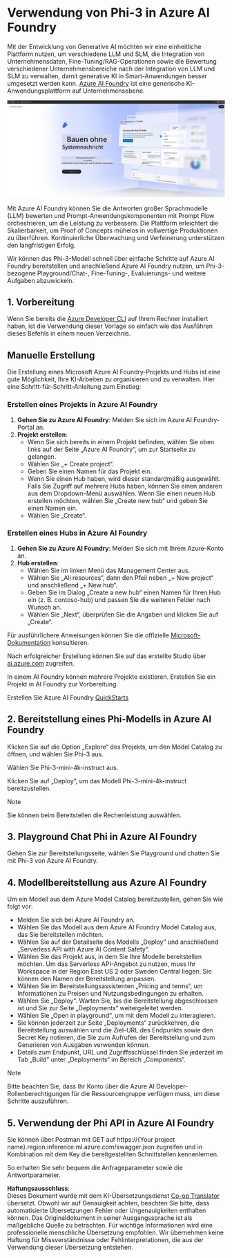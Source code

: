 <!--
CO_OP_TRANSLATOR_METADATA:
{
  "original_hash": "3a1e48b628022485aac989c9f733e792",
  "translation_date": "2025-05-07T10:20:09+00:00",
  "source_file": "md/02.QuickStart/AzureAIFoundry_QuickStart.md",
  "language_code": "de"
}
-->
# **Verwendung von Phi-3 in Azure AI Foundry**

Mit der Entwicklung von Generative AI möchten wir eine einheitliche Plattform nutzen, um verschiedene LLM und SLM, die Integration von Unternehmensdaten, Fine-Tuning/RAG-Operationen sowie die Bewertung verschiedener Unternehmensbereiche nach der Integration von LLM und SLM zu verwalten, damit generative KI in Smart-Anwendungen besser umgesetzt werden kann. [Azure AI Foundry](https://ai.azure.com) ist eine generische KI-Anwendungsplattform auf Unternehmensebene.

![aistudo](../../../../translated_images/aifoundry_home.f28a8127c96c7d93d6fb1d0a69b635bc36834da1f0615d7d2b8be216021d9eeb.de.png)

Mit Azure AI Foundry können Sie die Antworten großer Sprachmodelle (LLM) bewerten und Prompt-Anwendungskomponenten mit Prompt Flow orchestrieren, um die Leistung zu verbessern. Die Plattform erleichtert die Skalierbarkeit, um Proof of Concepts mühelos in vollwertige Produktionen zu überführen. Kontinuierliche Überwachung und Verfeinerung unterstützen den langfristigen Erfolg.

Wir können das Phi-3-Modell schnell über einfache Schritte auf Azure AI Foundry bereitstellen und anschließend Azure AI Foundry nutzen, um Phi-3-bezogene Playground/Chat-, Fine-Tuning-, Evaluierungs- und weitere Aufgaben abzuwickeln.

## **1. Vorbereitung**

Wenn Sie bereits die [Azure Developer CLI](https://learn.microsoft.com/azure/developer/azure-developer-cli/overview?WT.mc_id=aiml-138114-kinfeylo) auf Ihrem Rechner installiert haben, ist die Verwendung dieser Vorlage so einfach wie das Ausführen dieses Befehls in einem neuen Verzeichnis.

## Manuelle Erstellung

Die Erstellung eines Microsoft Azure AI Foundry-Projekts und Hubs ist eine gute Möglichkeit, Ihre KI-Arbeiten zu organisieren und zu verwalten. Hier eine Schritt-für-Schritt-Anleitung zum Einstieg:

### Erstellen eines Projekts in Azure AI Foundry

1. **Gehen Sie zu Azure AI Foundry**: Melden Sie sich im Azure AI Foundry-Portal an.
2. **Projekt erstellen**:
   - Wenn Sie sich bereits in einem Projekt befinden, wählen Sie oben links auf der Seite „Azure AI Foundry“, um zur Startseite zu gelangen.
   - Wählen Sie „+ Create project“.
   - Geben Sie einen Namen für das Projekt ein.
   - Wenn Sie einen Hub haben, wird dieser standardmäßig ausgewählt. Falls Sie Zugriff auf mehrere Hubs haben, können Sie einen anderen aus dem Dropdown-Menü auswählen. Wenn Sie einen neuen Hub erstellen möchten, wählen Sie „Create new hub“ und geben Sie einen Namen ein.
   - Wählen Sie „Create“.

### Erstellen eines Hubs in Azure AI Foundry

1. **Gehen Sie zu Azure AI Foundry**: Melden Sie sich mit Ihrem Azure-Konto an.
2. **Hub erstellen**:
   - Wählen Sie im linken Menü das Management Center aus.
   - Wählen Sie „All resources“, dann den Pfeil neben „+ New project“ und anschließend „+ New hub“.
   - Geben Sie im Dialog „Create a new hub“ einen Namen für Ihren Hub ein (z. B. contoso-hub) und passen Sie die weiteren Felder nach Wunsch an.
   - Wählen Sie „Next“, überprüfen Sie die Angaben und klicken Sie auf „Create“.

Für ausführlichere Anweisungen können Sie die offizielle [Microsoft-Dokumentation](https://learn.microsoft.com/azure/ai-studio/how-to/create-projects) konsultieren.

Nach erfolgreicher Erstellung können Sie auf das erstellte Studio über [ai.azure.com](https://ai.azure.com/) zugreifen.

In einem AI Foundry können mehrere Projekte existieren. Erstellen Sie ein Projekt in AI Foundry zur Vorbereitung.

Erstellen Sie Azure AI Foundry [QuickStarts](https://learn.microsoft.com/azure/ai-studio/quickstarts/get-started-code)


## **2. Bereitstellung eines Phi-Modells in Azure AI Foundry**

Klicken Sie auf die Option „Explore“ des Projekts, um den Model Catalog zu öffnen, und wählen Sie Phi-3 aus.

Wählen Sie Phi-3-mini-4k-instruct aus.

Klicken Sie auf „Deploy“, um das Modell Phi-3-mini-4k-instruct bereitzustellen.

> [!NOTE]
>
> Sie können beim Bereitstellen die Rechenleistung auswählen.

## **3. Playground Chat Phi in Azure AI Foundry**

Gehen Sie zur Bereitstellungsseite, wählen Sie Playground und chatten Sie mit Phi-3 von Azure AI Foundry.

## **4. Modellbereitstellung aus Azure AI Foundry**

Um ein Modell aus dem Azure Model Catalog bereitzustellen, gehen Sie wie folgt vor:

- Melden Sie sich bei Azure AI Foundry an.
- Wählen Sie das Modell aus dem Azure AI Foundry Model Catalog aus, das Sie bereitstellen möchten.
- Wählen Sie auf der Detailseite des Modells „Deploy“ und anschließend „Serverless API with Azure AI Content Safety“.
- Wählen Sie das Projekt aus, in dem Sie Ihre Modelle bereitstellen möchten. Um das Serverless API-Angebot zu nutzen, muss Ihr Workspace in der Region East US 2 oder Sweden Central liegen. Sie können den Namen der Bereitstellung anpassen.
- Wählen Sie im Bereitstellungsassistenten „Pricing and terms“, um Informationen zu Preisen und Nutzungsbedingungen zu erhalten.
- Wählen Sie „Deploy“. Warten Sie, bis die Bereitstellung abgeschlossen ist und Sie zur Seite „Deployments“ weitergeleitet werden.
- Wählen Sie „Open in playground“, um mit dem Modell zu interagieren.
- Sie können jederzeit zur Seite „Deployments“ zurückkehren, die Bereitstellung auswählen und die Ziel-URL des Endpunkts sowie den Secret Key notieren, die Sie zum Aufrufen der Bereitstellung und zum Generieren von Ausgaben verwenden können.
- Details zum Endpunkt, URL und Zugriffsschlüssel finden Sie jederzeit im Tab „Build“ unter „Deployments“ im Bereich „Components“.

> [!NOTE]
> Bitte beachten Sie, dass Ihr Konto über die Azure AI Developer-Rollenberechtigungen für die Ressourcengruppe verfügen muss, um diese Schritte auszuführen.

## **5. Verwendung der Phi API in Azure AI Foundry**

Sie können über Postman mit GET auf https://{Your project name}.region.inference.ml.azure.com/swagger.json zugreifen und in Kombination mit dem Key die bereitgestellten Schnittstellen kennenlernen.

So erhalten Sie sehr bequem die Anfrageparameter sowie die Antwortparameter.

**Haftungsausschluss**:  
Dieses Dokument wurde mit dem KI-Übersetzungsdienst [Co-op Translator](https://github.com/Azure/co-op-translator) übersetzt. Obwohl wir auf Genauigkeit achten, beachten Sie bitte, dass automatisierte Übersetzungen Fehler oder Ungenauigkeiten enthalten können. Das Originaldokument in seiner Ausgangssprache ist als maßgebliche Quelle zu betrachten. Für wichtige Informationen wird eine professionelle menschliche Übersetzung empfohlen. Wir übernehmen keine Haftung für Missverständnisse oder Fehlinterpretationen, die aus der Verwendung dieser Übersetzung entstehen.